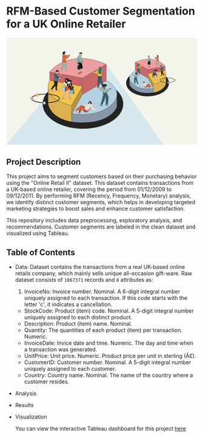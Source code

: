 # RFM-Based Customer Segmentation for a UK Online Retailer

![Project Cover](data/project_cover.png)

## Project Description 

This project aims to segment customers based on their purchasing behavior using the "Online Retail II" dataset. This dataset contains transactions from a UK-based online retailer, covering the period from 01/12/2009 to 09/12/2011. By performing RFM (Recency, Frequency, Monetary) analysis, we identify distinct customer segments, which helps in developing targeted marketing strategies to boost sales and enhance customer satisfaction.
 
This repository includes data preprocessing, exploratory analysis, and recommendations. Customer segments are labeled in the clean dataset and visualized using Tableau.

## Table of Contents

- Data: Dataset contains the transactions from a real UK-based online retails company, which mainly sells unique all-occasion gift-ware. Raw dataset consists of `1067371` records and `8` attributes as:
   1. InvoiceNo: Invoice number. Nominal. A 6-digit integral number uniquely assigned to each transaction. If this code starts with the letter 'c', it indicates a cancellation.
  * StockCode: Product (item) code. Nominal. A 5-digit integral number uniquely assigned to each distinct product.
  * Description: Product (item) name. Nominal.
  * Quantity: The quantities of each product (item) per transaction. Numeric.
  * InvoiceDate: Invice date and time. Numeric. The day and time when a transaction was generated.
  * UnitPrice: Unit price. Numeric. Product price per unit in sterling (Â£).
  * CustomerID: Customer number. Nominal. A 5-digit integral number uniquely assigned to each customer.
  * Country: Country name. Nominal. The name of the country where a customer resides.
- Analysis
- Results
- Visualization


  You can view the interactive Tableau dashboard for this project [here](https://public.tableau.com/app/profile/aykut.avci/viz/CustomerSegmentationAnalysis-UKOnlineRetailDataset/CustomerDashboard)
